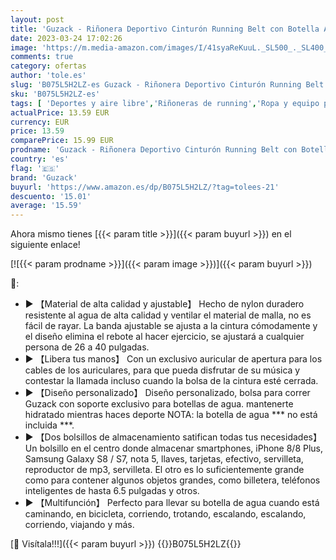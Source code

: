 ```yaml
---
layout: post
title: 'Guzack - Riñonera Deportivo Cinturón Running Belt con Botella Agua Bolsa Impermeable  Conveniente para iPhone 8/8 plus/X/XS/XS MAX/XR  Para Deportes Al Aire Libre Fitness Senderismo  Ciclismo  Jogging  Caminar'
date: 2023-03-24 17:02:26
image: 'https://m.media-amazon.com/images/I/41syaReKuuL._SL500_._SL400_.jpg'
comments: true
category: ofertas
author: 'tole.es'
slug: 'B075L5H2LZ-es Guzack - Riñonera Deportivo Cinturón Running Belt con...'
sku: 'B075L5H2LZ-es'
tags: [ 'Deportes y aire libre','Riñoneras de running','Ropa y equipo para deportes','Running','guzack','iphone','🇪🇸', ]
actualPrice: 13.59 EUR
currency: EUR
price: 13.59
comparePrice: 15.99 EUR
prodname: 'Guzack - Riñonera Deportivo Cinturón Running Belt con Botella Agua Bolsa Impermeable  Conveniente para iPhone 8/8 plus/X/XS/XS MAX/XR  Para Deportes Al Aire Libre Fitness Senderismo  Ciclismo  Jogging  Caminar'
country: 'es'
flag: '🇪🇸'
brand: 'Guzack'
buyurl: 'https://www.amazon.es/dp/B075L5H2LZ/?tag=tolees-21'
descuento: '15.01'
average: '15.59'
---
```


Ahora mismo tienes [{{< param title >}}]({{< param buyurl >}}) en el siguiente enlace!

[![{{< param prodname >}}]({{< param image >}})]({{< param buyurl >}})

🔎:

- ► 【Material de alta calidad y ajustable】 Hecho de nylon duradero resistente al agua de alta calidad y ventilar el material de malla, no es fácil de rayar. La banda ajustable se ajusta a la cintura cómodamente y el diseño elimina el rebote al hacer ejercicio, se ajustará a cualquier persona de 26 a 40 pulgadas.
- ► 【Libera tus manos】 Con un exclusivo auricular de apertura para los cables de los auriculares, para que pueda disfrutar de su música y contestar la llamada incluso cuando la bolsa de la cintura esté cerrada.
- ► 【Diseño personalizado】 Diseño personalizado, bolsa para correr Guzack con soporte exclusivo para botellas de agua. mantenerte hidratado mientras haces deporte NOTA: la botella de agua *** no está incluida ***.
- ► 【Dos bolsillos de almacenamiento satifican todas tus necesidades】 Un bolsillo en el centro donde almacenar smartphones, iPhone 8/8 Plus, Samsung Galaxy S8 / S7, nota 5, llaves, tarjetas, efectivo, servilleta, reproductor de mp3, servilleta. El otro es lo suficientemente grande como para contener algunos objetos grandes, como billetera, teléfonos inteligentes de hasta 6.5 pulgadas y otros.
- ► 【Multifunción】 Perfecto para llevar su botella de agua cuando está caminando, en bicicleta, corriendo, trotando, escalando, escalando, corriendo, viajando y más.

[🛒 Visítala!!!]({{< param buyurl >}})
{{<world>}}B075L5H2LZ{{</world>}}
